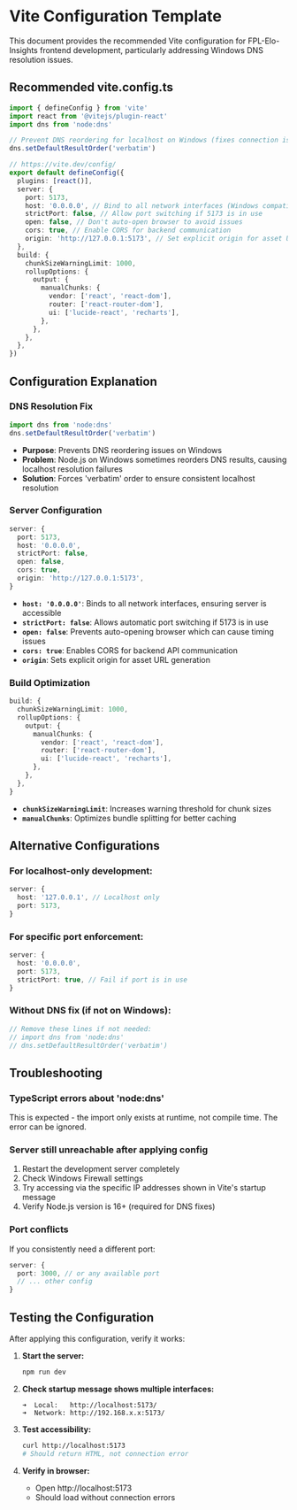 # Vite Configuration Template

This document provides the recommended Vite configuration for FPL-Elo-Insights frontend development, particularly addressing Windows DNS resolution issues.

## Recommended vite.config.ts

```typescript
import { defineConfig } from 'vite'
import react from '@vitejs/plugin-react'
import dns from 'node:dns'

// Prevent DNS reordering for localhost on Windows (fixes connection issues)
dns.setDefaultResultOrder('verbatim')

// https://vite.dev/config/
export default defineConfig({
  plugins: [react()],
  server: {
    port: 5173,
    host: '0.0.0.0', // Bind to all network interfaces (Windows compatibility)
    strictPort: false, // Allow port switching if 5173 is in use
    open: false, // Don't auto-open browser to avoid issues
    cors: true, // Enable CORS for backend communication
    origin: 'http://127.0.0.1:5173', // Set explicit origin for asset URLs
  },
  build: {
    chunkSizeWarningLimit: 1000,
    rollupOptions: {
      output: {
        manualChunks: {
          vendor: ['react', 'react-dom'],
          router: ['react-router-dom'],
          ui: ['lucide-react', 'recharts'],
        },
      },
    },
  },
})
```

## Configuration Explanation

### DNS Resolution Fix
```typescript
import dns from 'node:dns'
dns.setDefaultResultOrder('verbatim')
```
- **Purpose**: Prevents DNS reordering issues on Windows
- **Problem**: Node.js on Windows sometimes reorders DNS results, causing localhost resolution failures
- **Solution**: Forces 'verbatim' order to ensure consistent localhost resolution

### Server Configuration
```typescript
server: {
  port: 5173,
  host: '0.0.0.0',
  strictPort: false,
  open: false,
  cors: true,
  origin: 'http://127.0.0.1:5173',
}
```

- **`host: '0.0.0.0'`**: Binds to all network interfaces, ensuring server is accessible
- **`strictPort: false`**: Allows automatic port switching if 5173 is in use
- **`open: false`**: Prevents auto-opening browser which can cause timing issues
- **`cors: true`**: Enables CORS for backend API communication
- **`origin`**: Sets explicit origin for asset URL generation

### Build Optimization
```typescript
build: {
  chunkSizeWarningLimit: 1000,
  rollupOptions: {
    output: {
      manualChunks: {
        vendor: ['react', 'react-dom'],
        router: ['react-router-dom'],
        ui: ['lucide-react', 'recharts'],
      },
    },
  },
}
```

- **`chunkSizeWarningLimit`**: Increases warning threshold for chunk sizes
- **`manualChunks`**: Optimizes bundle splitting for better caching

## Alternative Configurations

### For localhost-only development:
```typescript
server: {
  host: '127.0.0.1', // Localhost only
  port: 5173,
}
```

### For specific port enforcement:
```typescript
server: {
  host: '0.0.0.0',
  port: 5173,
  strictPort: true, // Fail if port is in use
}
```

### Without DNS fix (if not on Windows):
```typescript
// Remove these lines if not needed:
// import dns from 'node:dns'
// dns.setDefaultResultOrder('verbatim')
```

## Troubleshooting

### TypeScript errors about 'node:dns'
This is expected - the import only exists at runtime, not compile time. The error can be ignored.

### Server still unreachable after applying config
1. Restart the development server completely
2. Check Windows Firewall settings
3. Try accessing via the specific IP addresses shown in Vite's startup message
4. Verify Node.js version is 16+ (required for DNS fixes)

### Port conflicts
If you consistently need a different port:
```typescript
server: {
  port: 3000, // or any available port
  // ... other config
}
```

## Testing the Configuration

After applying this configuration, verify it works:

1. **Start the server:**
   ```bash
   npm run dev
   ```

2. **Check startup message shows multiple interfaces:**
   ```
   ➜  Local:   http://localhost:5173/
   ➜  Network: http://192.168.x.x:5173/
   ```

3. **Test accessibility:**
   ```bash
   curl http://localhost:5173
   # Should return HTML, not connection error
   ```

4. **Verify in browser:**
   - Open http://localhost:5173
   - Should load without connection errors
